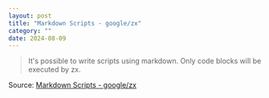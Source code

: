 ```yaml
---
layout: post
title: "Markdown Scripts - google/zx"
category: ""
date: 2024-08-09
---
```


>It's possible to write scripts using markdown. Only code blocks will be executed by zx.

Source: [Markdown Scripts - google/zx](https://google.github.io/zx/markdown-scripts)
